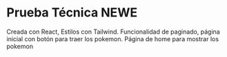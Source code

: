 # Prueba Técnica NEWE

Creada con React, Estilos con Tailwind.
Funcionalidad de paginado, página inicial con botón para traer los pokemon. Página de home para mostrar los pokemon
